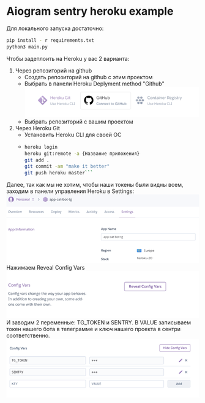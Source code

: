 # Aiogram sentry heroku example

Для локального запуска достаточно:
```bash
pip install - r requirements.txt
python3 main.py
```

Чтобы задеплоить на Heroku у вас 2 варианта:
1. Через репозиторий на github 
   - Создать репозиторий на github с этим проектом
   - Выбрать в панели Heroku Deplyment method "Github"
    ![img.png](imgs/deploy_options.png)
   - Выбрать репозиторий с вашим проектом
2. Через Heroku Git
   - Установить Heroku CLI для своей ОС
   - ```bash
     heroku login
     heroku git:remote -a {Название приложения}
     git add .
     git commit -am "make it better"
     git push heroku master```

Далее, так как мы не хотим, чтобы наши токены были видны всем, заходим в панели управления Heroku в Settings:
![img.png](imgs/settings.png)
Нажимаем Reveal Config Vars
![img.png](imgs/config_vars.png)
И заводим 2 переменные: TG_TOKEN и SENTRY. В VALUE записываем токен нашего бота в телеграмме и ключ нашего проекта в сентри соответственно.
![img.png](imgs/tokens.png)


